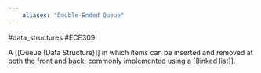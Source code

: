 ```yaml
---
	aliases: "Double-Ended Queue"
---
```

#data_structures #ECE309 

A [[Queue (Data Structure)]] in which items can be inserted and removed at both the front and back; commonly implemented using a [[linked list]].